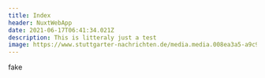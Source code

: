 ```yaml
---
title: Index
header: NuxtWebApp
date: 2021-06-17T06:41:34.021Z
description: This is litteraly just a test
image: https://www.stuttgarter-nachrichten.de/media.media.008ea3a5-a9c9-407a-8291-937ab43ac73e.original1024.jpg
---
```

fake
